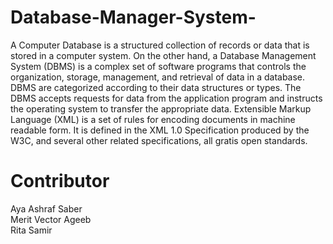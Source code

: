 # Database-Manager-System-
  A Computer Database is a structured collection of records or data that is stored in
  a computer system. On the other hand, a Database Management System (DBMS)
  is a complex set of software programs that controls the organization, storage,
  management, and retrieval of data in a database. DBMS are categorized
  according to their data structures or types. The DBMS accepts requests for data
  from the application program and instructs the operating system to transfer the
  appropriate data.
  Extensible Markup Language (XML) is a set of rules for encoding documents in
  machine readable form. It is defined in the XML 1.0 Specification produced by the
  W3C, and several other related specifications, all gratis open standards.
 # Contributor 
  Aya Ashraf Saber  <br />
  Merit Vector Ageeb  <br />
  Rita Samir  <br />

